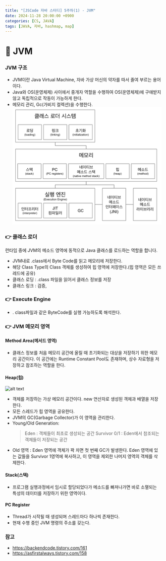 ```yaml
---
title: "[JSCode 자바 스터디] 5주차(1) - JVM"
date: 2024-11-28 20:00:00 +0900
categories: [CS, JAVA]
tags: [JAVA, 자바, hashmap, map]
---
```


# 📌 JVM

### JVM 구조

- JVM이란 Java Virtual Machine, 자바 가상 머신의 약자를 따서 줄여 부르는 용어이다.
- Java와 OS(운영체제) 사이에서 중개자 역할을 수행하여 OS(운영체제)에 구애받지 않고
  독립적으로 작동이 가능하게 한다.
- 메모리 관리, Gc(가비지 컬렉션)을 수행한다.
  ![alt text](/images/자바스터디/jvm구조.png)

### 👉 클래스 로더

런타임 중에 JVM의 메소드 영역에 동적으로 Java 클래스를 로드하는 역할을 합니다.

- JVM내로 .class에서 Byte Code를 읽고 메모리에 저장한다.
- 해당 Class Type의 Class 객체를 생성하여 힙 영역에 저장한다.(힙 영역은 모든 쓰레드에 공유)
- 클래스 로딩 : .class 파일을 읽어서 클래스 정보를 저장
- 클래스 링크 : 검증,

### 👉 Execute Engine

- . class파일과 같은 ByteCode를 실행 가능하도록 해석한다.

### 👉 JVM 메모리 영역

#### Method Area(메서드 영역)

- 클래스 정보를 처음 메모리 공간에 올릴 때 초기화되는 대상을 저장하기 위한 메모리 공간이다. 이 공간에는 Runtime Constant Pool도 존재하며, 상수 자료형을 저장하고 참조하는 역할을 한다.

#### Heap(힙)

![alt text](/images/자바스터디/힙구조.png)

- 객체를 저장하는 가상 메모리 공간이다. new 연산자로 생성된 객체과 배열을 저장한다.
- 모든 스레드가 힙 영역을 공유한다.
- JVM의 GC(Garbage Collector)가 이 영역을 관리한다.
- Young/Old Generation:
  > Eden : 객체들이 최초로 생성되는 공간
  > Survivor 0/1 : Eden에서 참조되는 객체들이 저장되는 공간
- Old 영역 : Eden 영역에 객체가 꽉 차면 첫 번째 GC가 발생한다. Eden 영역에 있는 값들을 Survivor 1영역에 복사하고, 이 영역을 제외한 나머지 영역의 객체를 삭제한다.

#### Stack(스택)

- 프로그램 실행과정에서 임시로 할당되었다가 메소드를 빠져나가면 바로 소멸되는 특성의 데이터를 저장하기 위한 영역이다.

#### PC Register

- Thread가 시작될 때 생성되며 스레드마다 하나씩 존재한다.
- 현재 수행 중인 JVM 명령의 주소를 갖는다.

### 참고

- https://backendcode.tistory.com/161
- https://asfirstalways.tistory.com/158
